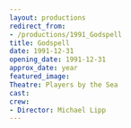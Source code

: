 ```yaml
---
layout: productions
redirect_from:
- /productions/1991_Godspell
title: Godspell
date: 1991-12-31
opening_date: 1991-12-31
approx_date: year
featured_image:
Theatre: Players by the Sea
cast:
crew:
- Director: Michael Lipp
---
```

